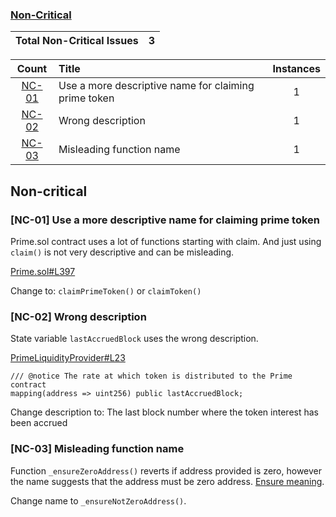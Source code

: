 ### [Non-Critical](#non-critical-1)

| Total Non-Critical Issues | 3 |
|:--:|:--:|

| Count | Title | Instances |
|:--:|:-------| :--: |
| [NC-01](#nc-01-use-a-more-descriptive-name-for-claiming-prime-token) | Use a more descriptive name for claiming prime token | 1 |
| [NC-02](#nc-02-wrong-description) | Wrong description | 1 |
| [NC-03](#nc-03-misleading-function-name) | Misleading function name | 1 |

## Non-critical

### [NC-01] Use a more descriptive name for claiming prime token

Prime.sol contract uses a lot of functions starting with claim. And just using `claim()` is not very descriptive and can be misleading.

[Prime.sol#L397](https://github.com/code-423n4/2023-09-venus/blob/main/contracts/Tokens/Prime/Prime.sol#L397)

Change to: `claimPrimeToken()` or `claimToken()`

### [NC-02] Wrong description

State variable `lastAccruedBlock` uses the wrong description.

[PrimeLiquidityProvider#L23](https://github.com/code-423n4/2023-09-venus/blob/main/contracts/Tokens/Prime/PrimeLiquidityProvider.sol#L23)

```solidity
/// @notice The rate at which token is distributed to the Prime contract
mapping(address => uint256) public lastAccruedBlock;
```

Change description to: The last block number where the token interest has been accrued

### [NC-03] Misleading function name

Function `_ensureZeroAddress()` reverts if address provided is zero, however the name suggests that the address must be zero address. [Ensure meaning](https://www.google.com/search?q=ensure+meaning&sca_esv=570303733&sxsrf=AM9HkKniRRDkXnfdC3EVCN2c1Xj0d4Qipw%3A1696330048103&ei=QPEbZfjqBYmCxc8PmKG3gAw&ved=0ahUKEwj4isHv2dmBAxUJQfEDHZjQDcAQ4dUDCBA&uact=5&oq=ensure+meaning&gs_lp=Egxnd3Mtd2l6LXNlcnAiDmVuc3VyZSBtZWFuaW5nMgcQIxiKBRgnMggQABjLARiABDIIEAAYywEYgAQyCBAAGMsBGIAEMggQABjLARiABDIIEAAYywEYgAQyCBAAGMsBGIAEMggQABjLARiABDIIEAAYywEYgAQyCBAAGMsBGIAESPIKUOMCWPYJcAF4AZABAJgBgAGgAf8GqgEDMC44uAEDyAEA-AEBwgIKEAAYRxjWBBiwA8ICChAAGIoFGLADGEPCAgUQABiABMICBxAAGIoFGEPiAwQYACBBiAYBkAYK&sclient=gws-wiz-serp).

Change name to `_ensureNotZeroAddress()`.